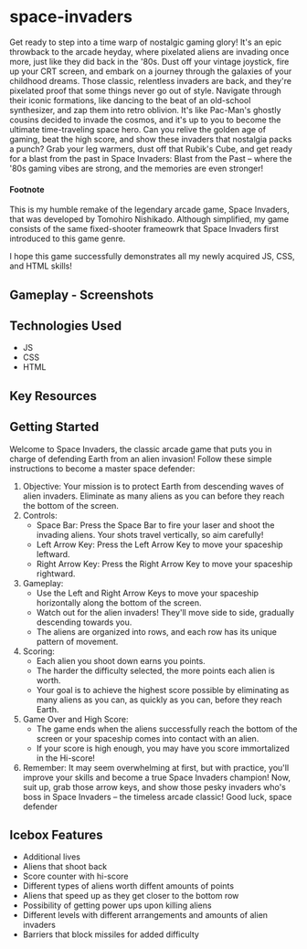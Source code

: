 # space-invaders
Get ready to step into a time warp of nostalgic gaming glory! It's an epic throwback to the arcade heyday, where pixelated aliens are invading once more, just like they did back in the '80s. Dust off your vintage joystick, fire up your CRT screen, and embark on a journey through the galaxies of your childhood dreams. Those classic, relentless invaders are back, and they're pixelated proof that some things never go out of style. Navigate through their iconic formations, like dancing to the beat of an old-school synthesizer, and zap them into retro oblivion. It's like Pac-Man's ghostly cousins decided to invade the cosmos, and it's up to you to become the ultimate time-traveling space hero. Can you relive the golden age of gaming, beat the high score, and show these invaders that nostalgia packs a punch? Grab your leg warmers, dust off that Rubik's Cube, and get ready for a blast from the past in Space Invaders: Blast from the Past – where the '80s gaming vibes are strong, and the memories are even stronger!

#### Footnote
This is my humble remake of the legendary arcade game, Space Invaders, that was developed by Tomohiro Nishikado. Although simplified, my game consists of the same fixed-shooter frameowrk that Space Invaders first introduced to this game genre.

I hope this game successfully demonstrates all my newly acquired JS, CSS, and HTML skills!

## Gameplay - Screenshots

## Technologies Used
- JS
- CSS
- HTML

## Key Resources

## Getting Started
Welcome to Space Invaders, the classic arcade game that puts you in charge of defending Earth from an alien invasion! Follow these simple instructions to become a master space defender:
1.	Objective: Your mission is to protect Earth from descending waves of alien invaders. Eliminate as many aliens as you can before they reach the bottom of the screen.
2.	Controls:
    - Space Bar: Press the Space Bar to fire your laser and shoot the invading aliens. Your shots travel vertically, so aim carefully!
    - Left Arrow Key: Press the Left Arrow Key to move your spaceship leftward.
    - Right Arrow Key: Press the Right Arrow Key to move your spaceship rightward.
3.	Gameplay:
    - Use the Left and Right Arrow Keys to move your spaceship horizontally along the bottom of the screen. 
    - Watch out for the alien invaders! They'll move side to side, gradually descending towards you. 
    - The aliens are organized into rows, and each row has its unique pattern of movement. 
4.	Scoring:
    - Each alien you shoot down earns you points. 
    - The harder the difficulty selected, the more points each alien is worth.
    - Your goal is to achieve the highest score possible by eliminating as many aliens as you can, as quickly as you can, before they reach Earth.
5.	Game Over and High Score:
    - The game ends when the aliens successfully reach the bottom of the screen or your spaceship comes into contact with an alien.
    - If your score is high enough, you may have you score immortalized in the Hi-score!
6.	Remember: It may seem overwhelming at first, but with practice, you'll improve your skills and become a true Space Invaders champion!
Now, suit up, grab those arrow keys, and show those pesky invaders who's boss in Space Invaders – the timeless arcade classic! Good luck, space defender


## Icebox Features
- Additional lives
- Aliens that shoot back
- Score counter with hi-score
- Different types of aliens worth diffent amounts of points
- Aliens that speed up as they get closer to the bottom row
- Possibility of getting power ups upon killing aliens
- Different levels with different arrangements and amounts of alien invaders
- Barriers that block missiles for added difficulty